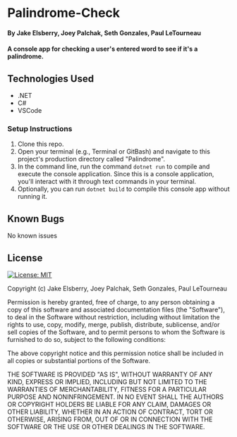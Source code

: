 # Palindrome-Check

#### By Jake Elsberry, Joey Palchak, Seth Gonzales, Paul LeTourneau

#### A console app for checking a user's entered word to see if it's a palindrome.

## Technologies Used
* .NET
* C#
* VSCode

### Setup Instructions

1. Clone this repo.
2. Open your terminal (e.g., Terminal or GitBash) and navigate to this project's production directory called "Palindrome".
3. In the command line, run the command ```dotnet run``` to compile and execute the console application. Since this is a console application, you'll interact with it through text commands in your terminal.
4. Optionally, you can run ```dotnet build``` to compile this console app without running it.

## Known Bugs
No known issues

## License
[![License: MIT](https://img.shields.io/badge/License-MIT-yellow.svg)](https://opensource.org/licenses/MIT)

Copyright (c)  Jake Elsberry, Joey Palchak, Seth Gonzales, Paul LeTourneau

Permission is hereby granted, free of charge, to any person obtaining a copy
of this software and associated documentation files (the "Software"), to deal
in the Software without restriction, including without limitation the rights
to use, copy, modify, merge, publish, distribute, sublicense, and/or sell
copies of the Software, and to permit persons to whom the Software is
furnished to do so, subject to the following conditions:

The above copyright notice and this permission notice shall be included in all
copies or substantial portions of the Software.

THE SOFTWARE IS PROVIDED "AS IS", WITHOUT WARRANTY OF ANY KIND, EXPRESS OR
IMPLIED, INCLUDING BUT NOT LIMITED TO THE WARRANTIES OF MERCHANTABILITY,
FITNESS FOR A PARTICULAR PURPOSE AND NONINFRINGEMENT. IN NO EVENT SHALL THE
AUTHORS OR COPYRIGHT HOLDERS BE LIABLE FOR ANY CLAIM, DAMAGES OR OTHER
LIABILITY, WHETHER IN AN ACTION OF CONTRACT, TORT OR OTHERWISE, ARISING FROM,
OUT OF OR IN CONNECTION WITH THE SOFTWARE OR THE USE OR OTHER DEALINGS IN THE
SOFTWARE.